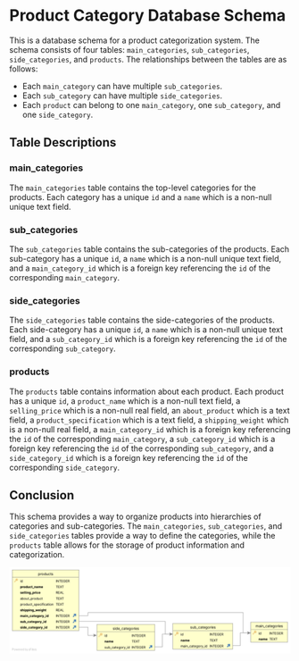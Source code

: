# Product Category Database Schema

This is a database schema for a product categorization system. The schema consists of four tables: `main_categories`, `sub_categories`, `side_categories`, and `products`. The relationships between the tables are as follows:

- Each `main_category` can have multiple `sub_categories`.
- Each `sub_category` can have multiple `side_categories`.
- Each `product` can belong to one `main_category`, one `sub_category`, and one `side_category`.

## Table Descriptions

### main_categories

The `main_categories` table contains the top-level categories for the products. Each category has a unique `id` and a `name` which is a non-null unique text field.

### sub_categories

The `sub_categories` table contains the sub-categories of the products. Each sub-category has a unique `id`, a `name` which is a non-null unique text field, and a `main_category_id` which is a foreign key referencing the `id` of the corresponding `main_category`.

### side_categories

The `side_categories` table contains the side-categories of the products. Each side-category has a unique `id`, a `name` which is a non-null unique text field, and a `sub_category_id` which is a foreign key referencing the `id` of the corresponding `sub_category`.

### products

The `products` table contains information about each product. Each product has a unique `id`, a `product_name` which is a non-null text field, a `selling_price` which is a non-null real field, an `about_product` which is a text field, a `product_specification` which is a text field, a `shipping_weight` which is a non-null real field, a `main_category_id` which is a foreign key referencing the `id` of the corresponding `main_category`, a `sub_category_id` which is a foreign key referencing the `id` of the corresponding `sub_category`, and a `side_category_id` which is a foreign key referencing the `id` of the corresponding `side_category`.

## Conclusion

This schema provides a way to organize products into hierarchies of categories and sub-categories. The `main_categories`, `sub_categories`, and `side_categories` tables provide a way to define the categories, while the `products` table allows for the storage of product information and categorization.

![schema](/db/schema.png)
